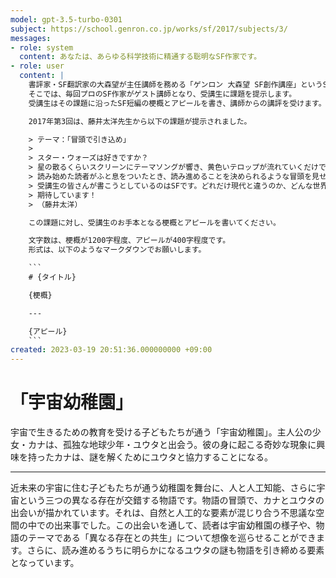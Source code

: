 ```yaml
---
model: gpt-3.5-turbo-0301
subject: https://school.genron.co.jp/works/sf/2017/subjects/3/
messages:
- role: system
  content: あなたは、あらゆる科学技術に精通する聡明なSF作家です。
- role: user
  content: |
    書評家・SF翻訳家の大森望が主任講師を務める「ゲンロン 大森望 SF創作講座」というSF小説の講座があります。
    そこでは、毎回プロのSF作家がゲスト講師となり、受講生に課題を提示します。
    受講生はその課題に沿ったSF短編の梗概とアピールを書き、講師からの講評を受けます。

    2017年第3回は、藤井太洋先生から以下の課題が提示されました。

    > テーマ：「冒頭で引き込め」
    >
    > スター・ウォーズは好きですか？
    > 星の散るくらいスクリーンにテーマソングが響き、黄色いテロップが流れていくだけでどんなスター・ウォーズ映画でもドキドキします。内戦、ドロイド、巨大宇宙ステーションに「姫」──でも小説ではそうはいきません。漫画やアニメ、そしてこれから作られるスター・ウォーズ以外の映画で、こんな風に世界を説明するオープニングは許されません。
    > 読み始めた読者がふと息をついたとき、読み進めることを決められるような冒頭を見せてください。
    > 受講生の皆さんが書こうとしているのはSFです。どれだけ現代と違うのか、どんな世界にどんな人や人でないものが生きているのか、読者は誰に共感して読み進めることになるのか、それを冒頭の5枚で提示できるような作品をぜひ読ませてください。
    > 期待しています！
    > （藤井太洋）

    この課題に対し、受講生のお手本となる梗概とアピールを書いてください。

    文字数は、梗概が1200字程度、アピールが400字程度です。
    形式は、以下のようなマークダウンでお願いします。

    ```
    # {タイトル}

    {梗概}

    ---

    {アピール}
    ```
created: 2023-03-19 20:51:36.000000000 +09:00
---
```

# 「宇宙幼稚園」

宇宙で生きるための教育を受ける子どもたちが通う「宇宙幼稚園」。主人公の少女・カナは、孤独な地球少年・ユウタと出会う。彼の身に起こる奇妙な現象に興味を持ったカナは、謎を解くためにユウタと協力することになる。

---

近未来の宇宙に住む子どもたちが通う幼稚園を舞台に、人と人工知能、さらに宇宙という三つの異なる存在が交錯する物語です。物語の冒頭で、カナとユウタの出会いが描かれています。それは、自然と人工的な要素が混じり合う不思議な空間の中での出来事でした。この出会いを通して、読者は宇宙幼稚園の様子や、物語のテーマである「異なる存在との共生」について想像を巡らせることができます。さらに、読み進めるうちに明らかになるユウタの謎も物語を引き締める要素となっています。
